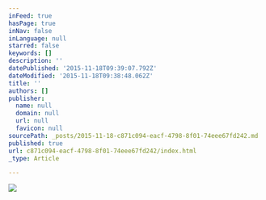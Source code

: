 ```yaml
---
inFeed: true
hasPage: true
inNav: false
inLanguage: null
starred: false
keywords: []
description: ''
datePublished: '2015-11-18T09:39:07.792Z'
dateModified: '2015-11-18T09:38:48.062Z'
title: ''
authors: []
publisher:
  name: null
  domain: null
  url: null
  favicon: null
sourcePath: _posts/2015-11-18-c871c094-eacf-4798-8f01-74eee67fd242.md
published: true
url: c871c094-eacf-4798-8f01-74eee67fd242/index.html
_type: Article

---
```

![](https://the-grid-user-content.s3-us-west-2.amazonaws.com/0591ea13-10e8-47ba-9bdc-9d2a48066c89.png)